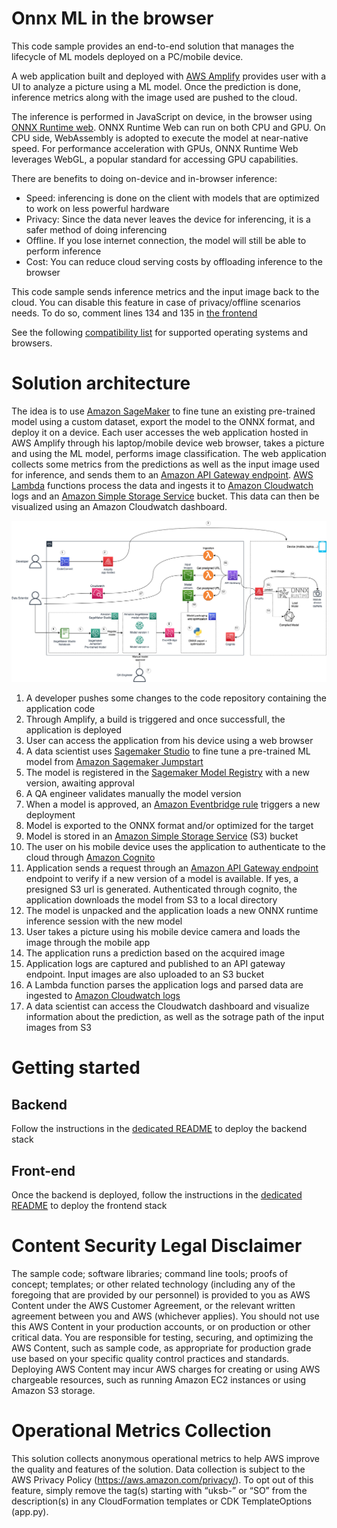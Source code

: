 # Onnx ML in the browser

This code sample provides an end-to-end solution that manages the lifecycle of ML models deployed on a PC/mobile device. 

A web application built and deployed with [AWS Amplify](https://aws.amazon.com/amplify/?trk=66d9071f-eec2-471d-9fc0-c374dbda114d&sc_channel=ps&ef_id=EAIaIQobChMI4KyigqSx_gIVzhXUAR3ZDgweEAAYASAAEgIjGPD_BwE:G:s&s_kwcid=AL!4422!3!646025317188!e!!g!!amplify%20aws!19610918335!148058249160) provides user with a UI to analyze a picture using a ML model. Once the prediction is done, inference metrics along with the image used are pushed to the cloud.

The inference is performed in JavaScript on device, in the browser using [ONNX Runtime web](https://www.npmjs.com/package/onnxruntime-web). ONNX Runtime Web can run on both CPU and GPU. On CPU side, WebAssembly is adopted to execute the model at near-native speed. For performance acceleration with GPUs, ONNX Runtime Web leverages WebGL, a popular standard for accessing GPU capabilities.

There are benefits to doing on-device and in-browser inference:
- Speed: inferencing is done on the client with models that are optimized to work on less powerful hardware
- Privacy: Since the data never leaves the device for inferencing, it is a safer method of doing inferencing
- Offline. If you lose internet connection, the model will still be able to perform inference
- Cost: You can reduce cloud serving costs by offloading inference to the browser

This code sample sends inference metrics and the input image back to the cloud. You can disable this feature in case of privacy/offline scenarios needs. To do so, comment lines 134 and 135 in [the frontend](./source/frontend/components/ImageCanvas.tsx)

See the following [compatibility list](https://www.npmjs.com/package/onnxruntime-web?activeTab=readme) for supported operating systems and browsers.

# Solution architecture

The idea is to use [Amazon SageMaker](https://aws.amazon.com/sagemaker/) to fine tune an existing pre-trained model using a custom dataset, export the model to the ONNX format, and deploy it on a device. Each user accesses the web application hosted in AWS Amplify through his laptop/mobile device web browser, takes a picture and using the ML model, performs image classification. The web application collects some metrics from the predictions as well as the input image used for inference, and sends them to an [Amazon API Gateway endpoint](https://aws.amazon.com/api-gateway/). [AWS Lambda](https://aws.amazon.com/lambda/) functions process the data and ingests it to [Amazon Cloudwatch](https://aws.amazon.com/cloudwatch/) logs and an [Amazon Simple Storage Service](https://aws.amazon.com/s3/) bucket. This data can then be visualized using an Amazon Cloudwatch dashboard.


![arch.png](./doc/images/architecture.png)

1. A developer pushes some changes to the code repository containing the application code
2. Through Amplify, a build is triggered and once successfull, the application is deployed
4. User can access the application from his device using a web browser
5. A data scientist uses [Sagemaker Studio](https://docs.aws.amazon.com/sagemaker/latest/dg/studio.html) to fine tune a pre-trained ML model from [Amazon Sagemaker Jumpstart](https://aws.amazon.com/sagemaker/jumpstart/?sagemaker-data-wrangler-whats-new.sort-by=item.additionalFields.postDateTime&sagemaker-data-wrangler-whats-new.sort-order=desc)
7. The model is registered in the [Sagemaker Model Registry](https://docs.aws.amazon.com/sagemaker/latest/dg/model-registry.html) with a new version, awaiting approval
8. A QA engineer validates manually the model version 
9. When a model is approved, an [Amazon Eventbridge rule](https://docs.aws.amazon.com/eventbridge/latest/userguide/eb-rules.html) triggers a new deployment
10. Model is exported to the ONNX format and/or optimized for the target
11. Model is stored in an [Amazon Simple Storage Service](https://aws.amazon.com/s3/) (S3) bucket
12. The user on his mobile device uses the application to authenticate to the cloud through [Amazon Cognito](https://aws.amazon.com/cognito/)
13. Application sends a request through an [Amazon API Gateway endpoint](https://aws.amazon.com/api-gateway/) endpoint to verify if a new version of a model is available. If yes, a presigned S3 url is generated. Authenticated through cognito, the application downloads the model from S3 to a local directory
14. The model is unpacked and the application loads a new ONNX runtime inference session with the new model
15. User takes a picture using his mobile device camera and loads the image through the mobile app
16. The application runs a prediction based on the acquired image
17. Application logs are captured and published to an API gateway endpoint. Input images are also uploaded to an S3 bucket
18. A Lambda function parses the application logs and parsed data are ingested to [Amazon Cloudwatch logs](https://docs.aws.amazon.com/AmazonCloudWatch/latest/logs/WhatIsCloudWatchLogs.html)
19. A data scientist can access the Cloudwatch dashboard and visualize information about the prediction, as well as the sotrage path of the input images from S3

# Getting started

## Backend

Follow the instructions in the [dedicated README](./source/backend/README.md) to deploy the backend stack

## Front-end

Once the backend is deployed, follow the instructions in the [dedicated README](./source/frontend/README.md) to deploy the frontend stack


# Content Security Legal Disclaimer
The sample code; software libraries; command line tools; proofs of concept; templates; or other related technology (including any of the foregoing that are provided by our personnel) is provided to you as AWS Content under the AWS Customer Agreement, or the relevant written agreement between you and AWS (whichever applies). You should not use this AWS Content in your production accounts, or on production or other critical data. You are responsible for testing, securing, and optimizing the AWS Content, such as sample code, as appropriate for production grade use based on your specific quality control practices and standards. Deploying AWS Content may incur AWS charges for creating or using AWS chargeable resources, such as running Amazon EC2 instances or using Amazon S3 storage.

# Operational Metrics Collection
This solution collects anonymous operational metrics to help AWS improve the quality and features of the solution. Data collection is subject to the AWS Privacy Policy (https://aws.amazon.com/privacy/). To opt out of this feature, simply remove the tag(s) starting with “uksb-” or “SO” from the description(s) in any CloudFormation templates or CDK TemplateOptions (app.py).